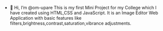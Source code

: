 - 👋 Hi, I’m @om-upare
This is my first Mini Project for my College which I have created using HTML,CSS and JavaScript.
It is an Image Editor Web Application with basic features like filters,brightness,contrast,saturation,vibrance adjustments.

<!---
om-upare/om-upare is a ✨ special ✨ repository because its `README.md` (this file) appears on your GitHub profile.
You can click the Preview link to take a look at your changes.
--->
